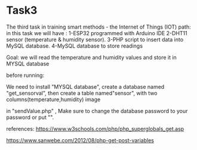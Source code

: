# Task3
The third task in training smart methods - the Internet of Things (IOT) path: in this task we will have : 1-ESP32 programmed with Arduino IDE 2-DHT11 sensor (temperature & humidity sensor). 3-PHP script to insert data into MySQL database. 4-MySQL database to store readings

Goal: we will read the temperature and humidity values and store it in MYSQL database

before running:

We need to install "MYSQL database", create a database named "get_sensorval", then create a table named"sensor", with two columns(temperature,humidity) image

in "sendValue.php" , Make sure to change the database password to your password or put "".


references:
https://www.w3schools.com/php/php_superglobals_get.asp

https://www.sanwebe.com/2012/08/php-get-post-variables
